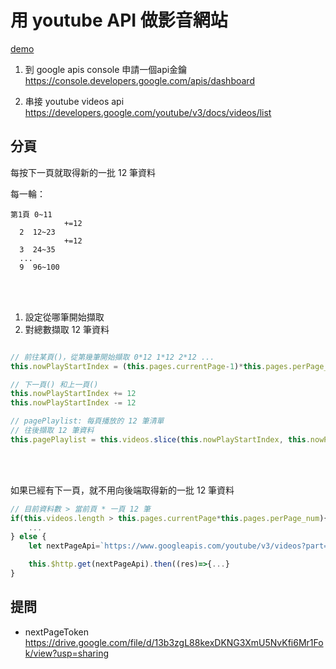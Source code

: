 # 用 youtube API 做影音網站

[demo](https://kayla8844.github.io/video-web-youtube-api-output/)

1. 到 google apis console 申請⼀個api⾦鑰<br>
https://console.developers.google.com/apis/dashboard

1. 串接 youtube videos api<br>
https://developers.google.com/youtube/v3/docs/videos/list


## 分頁
每按下一頁就取得新的一批 12 筆資料

每一輪：
```
第1頁 0~11
            +=12
  2  12~23
            +=12
  3  24~35
  ... 
  9  96~100
```

<br>
<br>

1. 設定從哪筆開始擷取
2. 對總數擷取 12 筆資料

```javascript

// 前往某頁()，從第幾筆開始擷取 0*12 1*12 2*12 ...
this.nowPlayStartIndex = (this.pages.currentPage-1)*this.pages.perPage_num;

// 下一頁() 和上一頁()
this.nowPlayStartIndex += 12
this.nowPlayStartIndex -= 12

// pagePlaylist: 每頁播放的 12 筆清單
// 往後擷取 12 筆資料
this.pagePlaylist = this.videos.slice(this.nowPlayStartIndex, this.nowPlayStartIndex+12)
```

<br>
<br>

如果已經有下一頁，就不用向後端取得新的一批 12 筆資料

```javascript
// 目前資料數 > 當前頁 * 一頁 12 筆
if(this.videos.length > this.pages.currentPage*this.pages.perPage_num){
    ...
} else {
    let nextPageApi=`https://www.googleapis.com/youtube/v3/videos?part=contentDetails&part=snippet&chart=mostPopular&maxResults=${maxResults}&pageToken=${nextPageToken}&regionCode=TW&key=AIzaSyAEHw6lAxMOQ4YcogbbAkeWza_hxARrk4k`

    this.$http.get(nextPageApi).then((res)=>{...}
}
```
            

## 提問
* nextPageToken<br>
https://drive.google.com/file/d/13b3zgL88kexDKNG3XmU5NvKfi6Mr1Fok/view?usp=sharing

